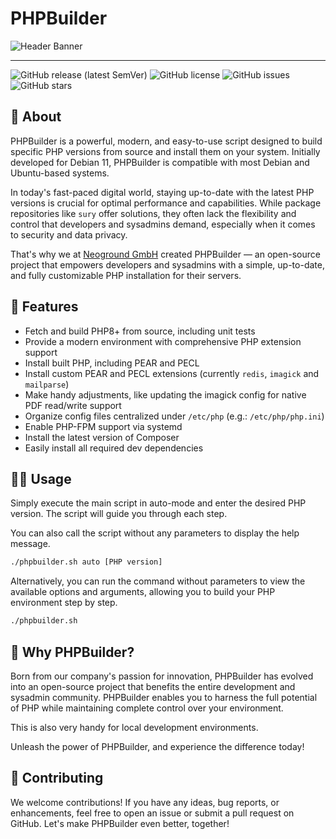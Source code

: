 # PHPBuilder

![Header Banner](https://neoground.com/data/projects/phpbuilder/assets/banner.jpg)

---

![GitHub release (latest SemVer)](https://img.shields.io/github/v/release/neoground/phpbuilder?sort=semver)
![GitHub license](https://img.shields.io/github/license/neoground/phpbuilder)
![GitHub issues](https://img.shields.io/github/issues/neoground/phpbuilder)
![GitHub stars](https://img.shields.io/github/stars/neoground/phpbuilder?style=social)

## 🤗 About

PHPBuilder is a powerful, modern, and easy-to-use script designed to build specific 
PHP versions from source and install them on your system. Initially developed 
for Debian 11, PHPBuilder is compatible with most Debian and Ubuntu-based systems.

In today's fast-paced digital world, staying up-to-date with the latest PHP 
versions is crucial for optimal performance and capabilities. 
While package repositories like `sury` offer solutions, they often lack the 
flexibility and control that developers and sysadmins demand, 
especially when it comes to security and data privacy.

That's why we at [Neoground GmbH](https://neoground.com) created PHPBuilder — an 
open-source project that empowers developers and sysadmins with a simple, 
up-to-date, and fully customizable PHP installation for their servers.

## 🤩 Features

- Fetch and build PHP8+ from source, including unit tests
- Provide a modern environment with comprehensive PHP extension support 
- Install built PHP, including PEAR and PECL 
- Install custom PEAR and PECL extensions (currently `redis`, `imagick` and `mailparse`)
- Make handy adjustments, like updating the imagick config for native PDF read/write support 
- Organize config files centralized under `/etc/php` (e.g.: `/etc/php/php.ini`)
- Enable PHP-FPM support via systemd
- Install the latest version of Composer 
- Easily install all required dev dependencies

## 👩‍💻 Usage

Simply execute the main script in auto-mode and enter the desired PHP version. 
The script will guide you through each step.

You can also call the script without any parameters to display the help message.

```sh
./phpbuilder.sh auto [PHP version]
```

Alternatively, you can run the command without parameters to view 
the available options and arguments, allowing you to build your 
PHP environment step by step.

```sh
./phpbuilder.sh
```

## 🤔 Why PHPBuilder?

Born from our company's passion for innovation, PHPBuilder has evolved into an 
open-source project that benefits the entire development and sysadmin community. 
PHPBuilder enables you to harness the full potential of PHP while maintaining 
complete control over your environment.

This is also very handy for local development environments.

Unleash the power of PHPBuilder, and experience the difference today!

## 🤝 Contributing

We welcome contributions! If you have any ideas, bug reports, or enhancements,
feel free to open an issue or submit a pull request on GitHub. 
Let's make PHPBuilder even better, together!

